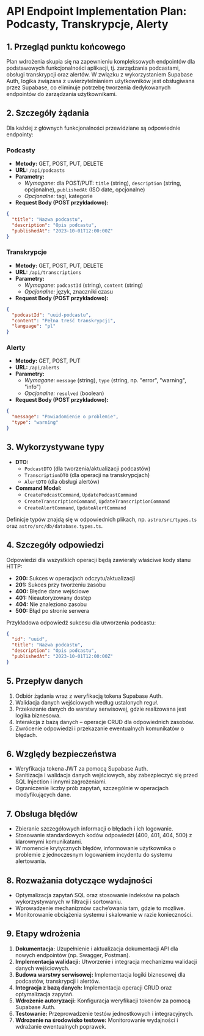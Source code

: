 # API Endpoint Implementation Plan: Podcasty, Transkrypcje, Alerty

## 1. Przegląd punktu końcowego
Plan wdrożenia skupia się na zapewnieniu kompleksowych endpointów dla podstawowych funkcjonalności aplikacji, tj. zarządzania podcastami, obsługi transkrypcji oraz alertów. W związku z wykorzystaniem Supabase Auth, logika związana z uwierzytelnianiem użytkowników jest obsługiwana przez Supabase, co eliminuje potrzebę tworzenia dedykowanych endpointów do zarządzania użytkownikami.

## 2. Szczegóły żądania
Dla każdej z głównych funkcjonalności przewidziane są odpowiednie endpointy:

### Podcasty
- **Metody:** GET, POST, PUT, DELETE
- **URL:** `/api/podcasts`
- **Parametry:**
  - *Wymagane:* dla POST/PUT: `title` (string), `description` (string, opcjonalne), `publishedAt` (ISO date, opcjonalne)
  - *Opcjonalne:* tagi, kategorie
- **Request Body (POST przykładowo):**
```json
{
  "title": "Nazwa podcastu",
  "description": "Opis podcastu",
  "publishedAt": "2023-10-01T12:00:00Z"
}
```

### Transkrypcje
- **Metody:** GET, POST, PUT, DELETE
- **URL:** `/api/transcriptions`
- **Parametry:**
  - *Wymagane:* `podcastId` (string), `content` (string)
  - *Opcjonalne:* język, znaczniki czasu
- **Request Body (POST przykładowo):**
```json
{
  "podcastId": "uuid-podcastu",
  "content": "Pełna treść transkrypcji",
  "language": "pl"
}
```

### Alerty
- **Metody:** GET, POST, PUT
- **URL:** `/api/alerts`
- **Parametry:**
  - *Wymagane:* `message` (string), `type` (string, np. "error", "warning", "info")
  - *Opcjonalne:* `resolved` (boolean)
- **Request Body (POST przykładowo):**
```json
{
  "message": "Powiadomienie o problemie",
  "type": "warning"
}
```

## 3. Wykorzystywane typy
- **DTO:**
  - `PodcastDTO` (dla tworzenia/aktualizacji podcastów)
  - `TranscriptionDTO` (dla operacji na transkrypcjach)
  - `AlertDTO` (dla obsługi alertów)
- **Command Model:**
  - `CreatePodcastCommand`, `UpdatePodcastCommand`
  - `CreateTranscriptionCommand`, `UpdateTranscriptionCommand`
  - `CreateAlertCommand`, `UpdateAlertCommand`

Definicje typów znajdą się w odpowiednich plikach, np. `astro/src/types.ts` oraz `astro/src/db/database.types.ts`.

## 4. Szczegóły odpowiedzi
Odpowiedzi dla wszystkich operacji będą zawierały właściwe kody stanu HTTP:
- **200:** Sukces w operacjach odczytu/aktualizacji
- **201:** Sukces przy tworzeniu zasobu
- **400:** Błędne dane wejściowe
- **401:** Nieautoryzowany dostęp
- **404:** Nie znaleziono zasobu
- **500:** Błąd po stronie serwera

Przykładowa odpowiedź sukcesu dla utworzenia podcastu:
```json
{
  "id": "uuid",
  "title": "Nazwa podcastu",
  "description": "Opis podcastu",
  "publishedAt": "2023-10-01T12:00:00Z"
}
```

## 5. Przepływ danych
1. Odbiór żądania wraz z weryfikacją tokena Supabase Auth.
2. Walidacja danych wejściowych według ustalonych reguł.
3. Przekazanie danych do warstwy serwisowej, gdzie realizowana jest logika biznesowa.
4. Interakcja z bazą danych – operacje CRUD dla odpowiednich zasobów.
5. Zwrócenie odpowiedzi i przekazanie ewentualnych komunikatów o błędach.

## 6. Względy bezpieczeństwa
- Weryfikacja tokena JWT za pomocą Supabase Auth.
- Sanitizacja i walidacja danych wejściowych, aby zabezpieczyć się przed SQL Injection i innymi zagrożeniami.
- Ograniczenie liczby prób zapytań, szczególnie w operacjach modyfikujących dane.

## 7. Obsługa błędów
- Zbieranie szczegółowych informacji o błędach i ich logowanie.
- Stosowanie standardowych kodów odpowiedzi (400, 401, 404, 500) z klarownymi komunikatami.
- W momencie krytycznych błędów, informowanie użytkownika o problemie z jednoczesnym logowaniem incydentu do systemu alertowania.

## 8. Rozważania dotyczące wydajności
- Optymalizacja zapytań SQL oraz stosowanie indeksów na polach wykorzystywanych w filtracji i sortowaniu.
- Wprowadzenie mechanizmów cache’owania tam, gdzie to możliwe.
- Monitorowanie obciążenia systemu i skalowanie w razie konieczności.

## 9. Etapy wdrożenia
1. **Dokumentacja:** Uzupełnienie i aktualizacja dokumentacji API dla nowych endpointów (np. Swagger, Postman).
2. **Implementacja walidacji:** Utworzenie i integracja mechanizmu walidacji danych wejściowych.
3. **Budowa warstwy serwisowej:** Implementacja logiki biznesowej dla podcastów, transkrypcji i alertów.
4. **Integracja z bazą danych:** Implementacja operacji CRUD oraz optymalizacja zapytań.
5. **Wdrożenie autoryzacji:** Konfiguracja weryfikacji tokenów za pomocą Supabase Auth.
6. **Testowanie:** Przeprowadzenie testów jednostkowych i integracyjnych.
7. **Wdrożenie na środowisko testowe:** Monitorowanie wydajności i wdrażanie ewentualnych poprawek.
